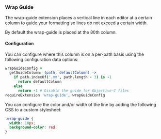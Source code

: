 ### Wrap Guide

The wrap-guide extension places a vertical line in each editor at a certain
column to guide your formatting so lines do not exceed a certain width.

By default the wrap-guide is placed at the 80th column.

#### Configuration

You can configure where this column is on a per-path basis using the following
configuration data options:

```coffeescript
wrapGuideConfig =
  getGuideColumn: (path, defaultColumn) ->
    if path.indexOf('.mm', path.length - 3) is -1
      return defaultColumn
    else
      return -1 # Disable the guide for Objective-C files
requireExtension 'wrap-guide', wrapGuideConfig
```

You can configure the color and/or width of the line by adding the following
CSS to a custom stylesheet:

```css
.wrap-guide {
  width: 10px;
  background-color: red;
}
```
